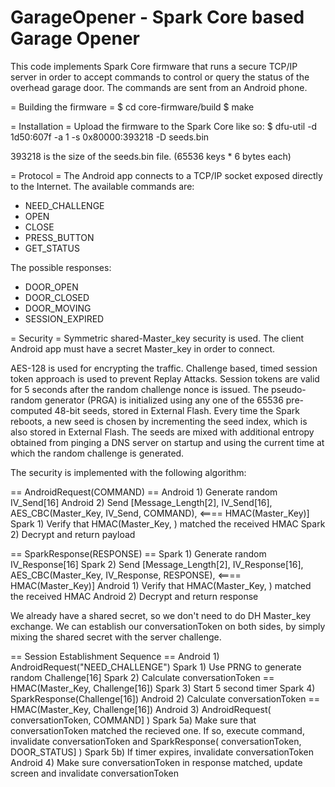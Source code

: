 GarageOpener - Spark Core based Garage Opener
========================

This code implements Spark Core firmware that runs a secure TCP/IP server in order to accept commands to control or query the status of the overhead garage door. The commands are sent from an Android phone.

= Building the firmware =
 $ cd core-firmware/build
 $ make

= Installation =
Upload the firmware to the Spark Core like so:
$ dfu-util -d 1d50:607f -a 1 -s 0x80000:393218 -D seeds.bin

393218 is the size of the seeds.bin file. (65536 keys * 6 bytes each)

= Protocol =
The Android app connects to a TCP/IP socket exposed directly to the Internet. The available commands are:
 - NEED_CHALLENGE
 - OPEN
 - CLOSE
 - PRESS_BUTTON
 - GET_STATUS

The possible responses:
 - DOOR_OPEN
 - DOOR_CLOSED
 - DOOR_MOVING
 - SESSION_EXPIRED

= Security =
Symmetric shared-Master_key security is used. The client Android app must have a secret Master_key in order to connect. 

AES-128 is used for encrypting the traffic. Challenge based, timed session token approach is used to prevent Replay Attacks. Session tokens are valid for 5 seconds after the random challenge nonce is issued. The pseudo-random generator (PRGA) is initialized using any one of the 65536 pre-computed 48-bit seeds, stored in External Flash. Every time the Spark reboots, a new seed is chosen by incrementing the seed index, which is also stored in External Flash. The seeds are mixed with additional entropy obtained from pinging a DNS server on startup and using the current time at which the random challenge is generated.

The security is implemented with the following algorithm:

== AndroidRequest(COMMAND) == 
Android 1) Generate random IV_Send[16]
Android 2) Send [Message_Length[2], IV_Send[16], AES_CBC(Master_Key, IV_Send, COMMAND), <==== HMAC(Master_Key)]
Spark 1) Verify that HMAC(Master_Key, <payload>) matched the received HMAC
Spark 2) Decrypt and return payload

== SparkResponse(RESPONSE) ==
Spark 1) Generate random IV_Response[16]
Spark 2) Send [Message_Length[2], IV_Response[16], AES_CBC(Master_Key, IV_Response, RESPONSE), <==== HMAC(Master_Key)]
Android 1) Verify that HMAC(Master_Key, <payload>) matched the received HMAC
Android 2) Decrypt and return response

We already have a shared secret, so we don't need to do DH Master_key exchange. We can establish our conversationToken on both sides, by simply mixing the shared secret with the server challenge.

== Session Establishment Sequence == 
Android 1) AndroidRequest("NEED_CHALLENGE")
Spark 1) Use PRNG to generate random Challenge[16]
Spark 2) Calculate conversationToken == HMAC(Master_Key, Challenge[16])
Spark 3) Start 5 second timer
Spark 4) SparkResponse(Challenge[16])
Android 2) Calculate conversationToken == HMAC(Master_Key, Challenge[16])
Android 3) AndroidRequest(  conversationToken, COMMAND] )
Spark 5a) Make sure that conversationToken matched the recieved one. If so, execute command, invalidate conversationToken and SparkResponse(  conversationToken, DOOR_STATUS] )
Spark 5b) If timer expires, invalidate conversationToken
Android 4) Make sure conversationToken in response matched, update screen and invalidate conversationToken

